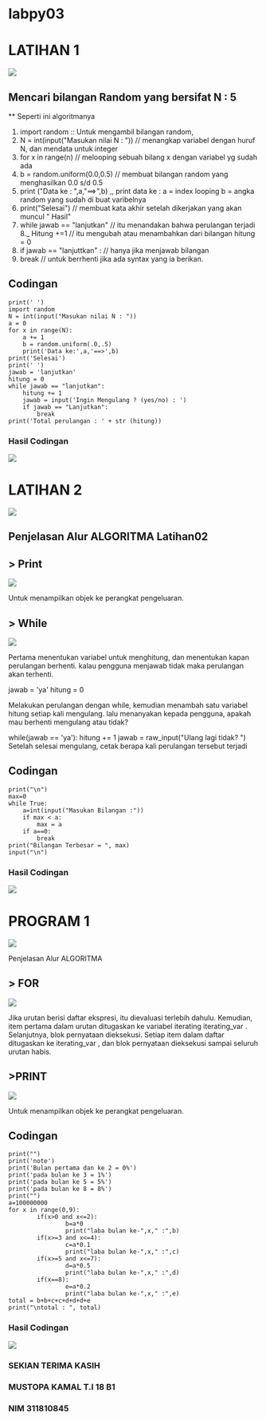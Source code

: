 # labpy03
# LATIHAN 1

![](https://github.com/Khaichi/labpy03/blob/master/gambarcodinglatihan1.png)

## Mencari bilangan Random yang bersifat N : 5
** Seperti ini algoritmanya
1. import random :: Untuk mengambil bilangan random,
2. N = int(input("Masukan nilai N : ")) // menangkap variabel 
dengan huruf N, dan mendata untuk integer
3. for x in range(n) // melooping sebuah bilang x dengan variabel 
yg sudah ada
4. b = random.uniform(0.0,0.5) // membuat bilangan random yang 
menghasilkan 0.0 s/d 0.5
5. print ("Data ke : ",a,"==>",b) ,, print data ke : a = index 
looping b = angka random yang sudah di buat varibelnya
6. print("Selesai") // membuat kata akhir setelah dikerjakan yang 
akan muncul " Hasil"
7. while jawab == "lanjutkan" // itu menandakan bahwa perulangan 
terjadi 8._ Hitung +=1 // itu mengubah atau menambahkan dari bilangan 
hitung = 0
8. if jawab == "lanjuttkan" : // hanya jika menjawab bilangan
9. break // untuk berrhenti jika ada syntax yang ia berikan.

## Codingan

```print('==== Bilangan Acak yang lebih kecil dari 0.5 ====')
print(' ')
import random
N = int(input("Masukan nilai N : "))
a = 0
for x in range(N):
    a += 1
    b = random.uniform(.0,.5)
    print('Data ke:',a,'==>',b)
print('Selesai')
print(' ')
jawab = 'lanjutkan'
hitung = 0
while jawab == "lanjutkan":
    hitung += 1
    jawab = input('Ingin Mengulang ? (yes/no) : ')
    if jawab == "Lanjutkan":
        break
print('Total perulangan : ' + str (hitung))
```

### Hasil Codingan

![](https://github.com/Khaichi/labpy03/blob/master/hasilcoding1.png)


# LATIHAN 2
![](https://github.com/Khaichi/labpy03/blob/master/gambarcodinglatihan2.png)

## Penjelasan Alur ALGORITMA Latihan02

## > Print

![](https://github.com/Khaichi/labpy03/blob/master/printlatihan02.png)

Untuk menampilkan objek ke perangkat pengeluaran.

## > While

![](https://github.com/Khaichi/labpy03/blob/master/whilelatihan02.png)

Pertama menentukan variabel untuk menghitung, dan menentukan kapan 
perulangan berhenti. kalau pengguna menjawab tidak maka perulangan akan 
terhenti.

jawab = 'ya' hitung = 0

Melakukan perulangan dengan while, kemudian menambah satu variabel 
hitung setiap kali mengulang. lalu menanyakan kepada pengguna, apakah 
mau berhenti mengulang atau tidak?

while(jawab == 'ya'): hitung += 1 jawab = raw_input("Ulang lagi tidak? 
") Setelah selesai mengulang, cetak berapa kali perulangan tersebut 
terjadi

## Codingan

```print("\nMenentukan Bilangan Terbesar")
print("\n")
max=0
while True:
    a=int(input("Masukan Bilangan :"))
    if max < a:
        max = a
    if a==0:
        break
print("Bilangan Terbesar = ", max)
input("\n")
```

### Hasil Codingan

![](https://github.com/Khaichi/labpy03/blob/master/hasilcoding2.png)

# PROGRAM 1

![](https://github.com/Khaichi/labpy03/blob/master/gambarcodinglatihan3.png)

Penjelasan Alur ALGORITMA

## > FOR

![](https://github.com/Khaichi/labpy03/blob/master/forlatihan3.png)

Jika urutan berisi daftar ekspresi, itu dievaluasi terlebih dahulu. 
Kemudian, item pertama dalam urutan ditugaskan ke variabel iterating 
iterating_var . Selanjutnya, blok pernyataan dieksekusi. Setiap item 
dalam daftar ditugaskan ke iterating_var , dan blok pernyataan 
dieksekusi sampai seluruh urutan habis.

## >PRINT

![](https://github.com/Khaichi/labpy03/blob/master/printlatihan03.png)

Untuk menampilkan objek ke perangkat pengeluaran.

## Codingan

```print("Menghitung laba perusahaan dengan modal awal Rp 100.000.000")
print("")
print('note')
print('Bulan pertama dan ke 2 = 0%')
print('pada bulan ke 3 = 1%')
print('pada bulan ke 5 = 5%')
print('pada bulan ke 8 = 8%')
print("")
a=100000000
for x in range(0,9):
        if(x>0 and x<=2):
                b=a*0
                print("laba bulan ke-",x," :",b)
        if(x>=3 and x<=4):
                c=a*0.1
                print("laba bulan ke-",x," :",c)
        if(x>=5 and x<=7):
                d=a*0.5
                print("laba bulan ke-",x," :",d)
        if(x==8):
                e=a*0.2
                print("laba bulan ke-",x," :",e)
total = b+b+c+c+d+d+d+e
print("\ntotal : ", total)
```

### Hasil Codingan

![](https://github.com/Khaichi/labpy03/blob/master/hasilcoding3.png)

### SEKIAN TERIMA KASIH

### MUSTOPA KAMAL T.I 18 B1

### NIM 311810845
